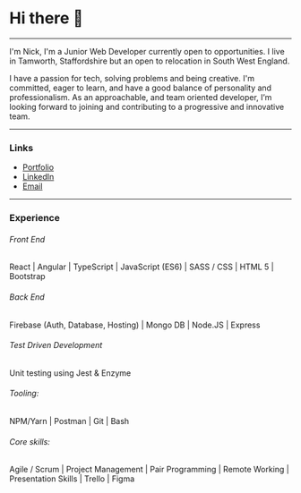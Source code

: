 # Hi there 👋
---
I'm Nick, I'm a Junior Web Developer currently open to opportunities. I live in Tamworth, Staffordshire but an open to relocation in South West England.

I have a passion for tech, solving problems and being creative. I'm committed, eager to learn, and have a good balance of personality and professionalism. As an approachable, and team oriented developer, I’m looking forward to joining and contributing to a progressive and innovative team.

---
### Links

* [Portfolio](https://truby.io)
* [LinkedIn](https://linkedin.com/in/nicktruby)
* [Email](nick@truby.io)
---
### Experience

###### Front End
React | Angular | TypeScript | JavaScript (ES6) | SASS / CSS | HTML 5 | Bootstrap

###### Back End
Firebase (Auth, Database, Hosting) | Mongo DB | Node.JS | Express

###### Test Driven Development

Unit testing using Jest & Enzyme

###### Tooling:

NPM/Yarn | Postman | Git | Bash

###### Core skills:

Agile / Scrum | Project Management | Pair Programming | Remote Working | Presentation Skills | Trello | Figma
